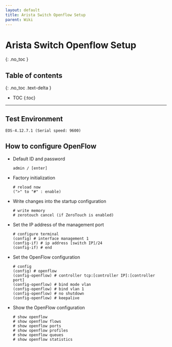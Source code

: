```yaml
---
layout: default
title: Arista Switch Openflow Setup
parent: Wiki
---
```


# Arista Switch Openflow Setup
{: .no_toc }

## Table of contents
{: .no_toc .text-delta }

- TOC
{:toc}

---

## Test Environment

```
EOS-4.12.7.1 (Serial speed: 9600)
```

## How to configure OpenFlow

- Default ID and password

  ```
  admin / [enter]
  ```

- Factory initialization

  ```
  # reload now
  (">" to "#" : enable)
  ```

- Write changes into the startup configuration

  ```
  # write memory
  # zerotouch cancel (if ZeroTouch is enabled)
  ```

- Set the IP address of the management port

  ```
  # configure terminal
  (config) # interface management 1
  (config-if) # ip address [switch IP]/24
  (config-if) # end
  ```

- Set the OpenFlow configuration

  ```
  # config
  (config) # openflow
  (config-openflow) # controller tcp:[controller IP]:[controller port]
  (config-openflow) # bind mode vlan
  (config-openflow) # bind vlan 1
  (config-openflow) # no shutdown
  (config-openflow) # keepalive
  ```

- Show the OpenFlow configuration

  ```
  # show openflow
  # show openflow flows
  # show openflow ports
  # show openflow profiles
  # show openflow queues
  # show openflow statistics
  ```
